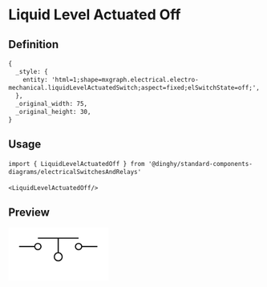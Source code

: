 # Liquid Level Actuated Off

## Definition

```
{
  _style: { 
    entity: 'html=1;shape=mxgraph.electrical.electro-mechanical.liquidLevelActuatedSwitch;aspect=fixed;elSwitchState=off;',
  },
  _original_width: 75,
  _original_height: 30,
}
```

## Usage

```
import { LiquidLevelActuatedOff } from '@dinghy/standard-components-diagrams/electricalSwitchesAndRelays'

<LiquidLevelActuatedOff/>
```

## Preview

<img src="./liquid-level-actuated-off.png" width="200"/>
